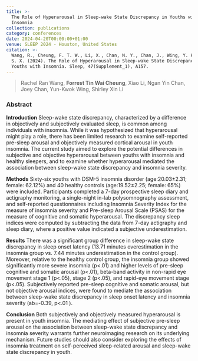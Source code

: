 ```yaml
---
title: >-
  The Role of Hyperarousal in Sleep-wake State Discrepancy in Youths with
  Insomnia
collection: publications
category: conferences
date: 2024-04-20T00:00:00+01:00
venue: SLEEP 2024 - Houston, United States
citation: >-
  Wang, R., Cheung, F. T. W., Li, X., Chan, N. Y., Chan, J., Wing, Y. K., & Li,
  S. X. (2024). The Role of Hyperarousal in Sleep-wake State Discrepancy in
  Youths with Insomnia. Sleep, 47(Supplement_1), A157.
---
```

> Rachel Ran Wang, **Forrest Tin Wai Cheung**, Xiao Li, Ngan Yin Chan, Joey Chan, Yun-Kwok Wing, Shirley Xin Li

### Abstract

**Introduction** Sleep-wake state discrepancy, characterized by a difference in objectively and subjectively evaluated sleep, is common among individuals with insomnia. While it was hypothesized that hyperarousal might play a role, there has been limited research to examine self-reported pre-sleep arousal and objectively measured cortical arousal in youth insomnia. The current study aimed to explore the potential differences in subjective and objective hyperarousal between youths with insomnia and healthy sleepers, and to examine whether hyperarousal mediated the association between sleep-wake state discrepancy and insomnia severity.

**Methods** Sixty-six youths with DSM-5 insomnia disorder (age:20.03±2.31; female: 62.12%) and 40 healthy controls (age:19.52±2.25; female: 65%) were included. Participants completed a 7-day prospective sleep diary and actigraphy monitoring, a single-night in-lab polysomnography assessment, and self-reported questionnaires including Insomnia Severity Index for the measure of insomnia severity and Pre-sleep Arousal Scale (PSAS) for the measure of cognitive and somatic hyperarousal. The discrepancy sleep indices were computed by subtracting the data from 7-day actigraphy and sleep diary, where a positive value indicated a subjective underestimation.

**Results** There was a significant group difference in sleep-wake state discrepancy in sleep onset latency (13.71 minutes overestimation in the insomnia group vs. 7.44 minutes underestimation in the control group). Moreover, relative to the healthy control group, the insomnia group showed significantly more severe insomnia (p&lt;.01) and higher levels of pre-sleep cognitive and somatic arousal (p&lt;.01), beta-band activity in non-rapid eye movement stage 1 (p&lt;.05), stage 2 (p&lt;.05), and rapid-eye movement stage (p&lt;.05). Subjectively reported pre-sleep cognitive and somatic arousal, but not objective arousal indices, were found to mediate the association between sleep-wake state discrepancy in sleep onset latency and insomnia severity (ab=-0.39, p&lt;.01 ).

**Conclusion** Both subjectively and objectively measured hyperarousal is present in youth insomnia. The mediating effect of subjective pre-sleep arousal on the association between sleep-wake state discrepancy and insomnia severity warrants further neuroimaging research on its underlying mechanism. Future studies should also consider exploring the effects of insomnia treatment on self-perceived sleep-related arousal and sleep-wake state discrepancy in youth.